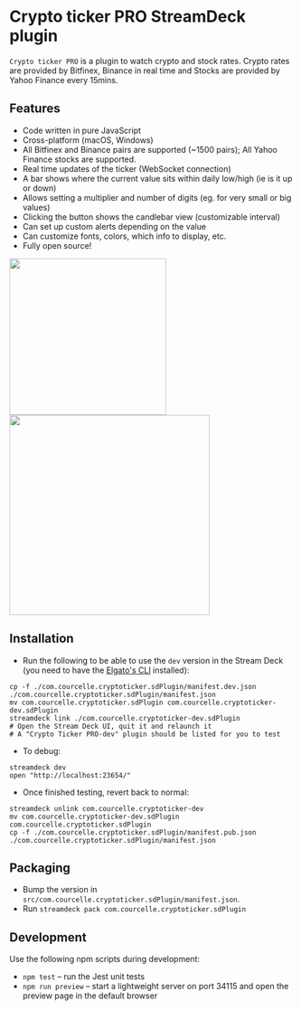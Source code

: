 
# Crypto ticker PRO StreamDeck plugin
`Crypto ticker PRO` is a plugin to watch crypto and stock rates. Crypto rates are provided by Bitfinex, Binance in real time and Stocks are provided by Yahoo Finance every 15mins.

## Features
- Code written in pure JavaScript
- Cross-platform (macOS, Windows)
- All Bitfinex and Binance pairs are supported (~1500 pairs); All Yahoo Finance stocks are supported.
- Real time updates of the ticker (WebSocket connection)
- A bar shows where the current value sits within daily low/high (ie is it up or down)
- Allows setting a multiplier and number of digits (eg. for very small or big values)
- Clicking the button shows the candlebar view (customizable interval)
- Can set up custom alerts depending on the value
- Can customize fonts, colors, which info to display, etc.
- Fully open source!

<img src="https://github.com/tubededentifrice/streamdeck-crypto/raw/master/screenshot1.png" width="277" />
<img src="https://github.com/tubededentifrice/streamdeck-crypto/raw/master/screenshot2.png" width="354" />

## Installation
- Run the following to be able to use the `dev` version in the Stream Deck (you need to have the [Elgato's CLI](https://docs.elgato.com/streamdeck/sdk/introduction/getting-started) installed):
```
cp -f ./com.courcelle.cryptoticker.sdPlugin/manifest.dev.json ./com.courcelle.cryptoticker.sdPlugin/manifest.json
mv com.courcelle.cryptoticker.sdPlugin com.courcelle.cryptoticker-dev.sdPlugin
streamdeck link ./com.courcelle.cryptoticker-dev.sdPlugin
# Open the Stream Deck UI, quit it and relaunch it
# A "Crypto Ticker PRO-dev" plugin should be listed for you to test
```

- To debug:
```
streamdeck dev
open "http://localhost:23654/"
```

- Once finished testing, revert back to normal:
```
streamdeck unlink com.courcelle.cryptoticker-dev
mv com.courcelle.cryptoticker-dev.sdPlugin com.courcelle.cryptoticker.sdPlugin
cp -f ./com.courcelle.cryptoticker.sdPlugin/manifest.pub.json ./com.courcelle.cryptoticker.sdPlugin/manifest.json
```

## Packaging
- Bump the version in `src/com.courcelle.cryptoticker.sdPlugin/manifest.json`.
- Run `streamdeck pack com.courcelle.cryptoticker.sdPlugin`

## Development

Use the following npm scripts during development:

- `npm test` – run the Jest unit tests
- `npm run preview` – start a lightweight server on port 34115 and open the preview page in the default browser
